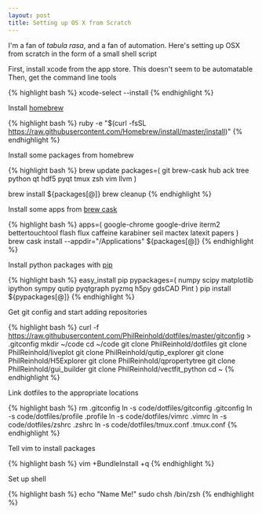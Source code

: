 ```yaml
---
layout: post
title: Setting up OS X from Scratch
---
```

I'm a fan of *tabula rasa*, and a fan of automation. Here's setting up OSX from
scratch in the form of a small shell script

First, install xcode from the app store. This doesn't seem to be automatable
Then, get the command line tools

{% highlight bash %}
xcode-select --install
{% endhighlight %}

Install [homebrew](http://brew.sh)

{% highlight bash %}
ruby -e "$(curl -fsSL https://raw.githubusercontent.com/Homebrew/install/master/install)"
{% endhighlight %}

Install some packages from homebrew

{% highlight bash %}
brew update
packages=(
    git
    brew-cask
    hub
    ack
    tree
    python
    qt
    hdf5
    pyqt
    tmux
    zsh
    vim
    llvm
)

brew install ${packages[@]}
brew cleanup
{% endhighlight %}

Install some apps from [brew cask](http://caskroom.io)

{% highlight bash %}
apps=(
    google-chrome
    google-drive
    iterm2
    bettertouchtool
    flash
    flux
    caffeine
    karabiner
    seil
    mactex
    latexit
    papers
)
brew cask install --appdir="/Applications" ${packages[@]}
{% endhighlight %}

Install python packages with [pip](https://pip.readthedocs.org)

{% highlight bash %}
easy_install pip
pypackages=(
    numpy
    scipy
    matplotlib
    ipython
    sympy
    qutip
    pyqtgraph
    pyzmq
    h5py
    gdsCAD
    Pint
)
pip install ${pypackages[@]}
{% endhighlight %}

Get git config and start adding repositories

{% highlight bash %}
curl -f https://raw.githubusercontent.com/PhilReinhold/dotfiles/master/gitconfig > .gitconfig
mkdir ~/code
cd ~/code
git clone PhilReinhold/dotfiles
git clone PhilReinhold/liveplot
git clone PhilReinhold/qutip_explorer
git clone PhilReinhold/H5Explorer
git clone PhilReinhold/qpropertytree
git clone PhilReinhold/gui_builder
git clone PhilReinhold/vectfit_python
cd ~
{% endhighlight %}

Link dotfiles to the appropriate locations

{% highlight bash %}
rm .gitconfig
ln -s code/dotfiles/gitconfig .gitconfig
ln -s code/dotfiles/profile .profile
ln -s code/dotfiles/vimrc .vimrc
ln -s code/dotfiles/zshrc .zshrc
ln -s code/dotfiles/tmux.conf .tmux.conf
{% endhighlight %}

Tell vim to install packages

{% highlight bash %}
vim +BundleInstall +q
{% endhighlight %}

Set up shell

{% highlight bash %}
echo "Name Me!"
sudo chsh /bin/zsh
{% endhighlight %}
